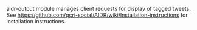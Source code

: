 aidr-output module manages client requests for display of tagged tweets. See https://github.com/qcri-social/AIDR/wiki/Installation-instructions for installation instructions.
